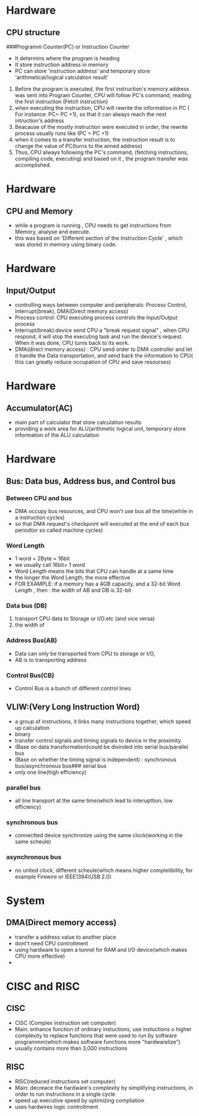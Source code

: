 # Hardware
## CPU structure
###Programm Counter(PC)  or Instruction Counter
- It determins where the program is heading
- It store instruction address in memory 
- PC can store 'instruction address' and temporary store 'arithmetical/logical calculation result'
1. Before the program is executed, the first instruction's memory address was sent into Program Counter,
CPU will follow PC's command, reading the first instruction (Fetch instruction) 
2. when executing the instruction, CPU will rewrite the information in PC ( For instance: PC= PC +1), so that 
it can always reach the next intruction's address
3. Beacause of the mostly instruction were executed in order, the rewrite process usually runs like (PC = PC +1)
4. when it comes to a transfer instruction, the instruction result is to change the value of PC(turns to the aimed address)
5. Thus, CPU always following the PC's command, (fetching instructions, compiling code, executing) and based on it , the program
transfer was accomplished.

# Hardware
## CPU and Memory
- while a program is running , CPU needs to get instructions from Memory, analyse and execute. 
- this was based on 'Different section of the Instruction Cycle' , which was stored in memory using binary code.

# Hardware
## Input/Output
- controlling ways between computer and peripherals: Process Control, Interrupt(break), DMA(Direct memory access)
- Process control: CPU executing process controls the Input/Output process
- Interrupt(break):device send CPU a "break request signal" , when CPU respond, it will stop the executing task and 
run the device's request. When it was done, CPU turns back to its work.
- DMA(direct memory access) : CPU send order to DMA controller and let it handle the Data transportation, and
send back the information to CPU( this can greatly reduce occupation of CPU and save resourses)

 
# Hardware
## Accumulator(AC)
- main part of calculator that store calculation results
- providing a work area for ALU(arithmetic logical unit, temporary store information of the ALU calculation


# Hardware
## Bus: Data bus, Address bus, and Control bus
### Between CPU and bus
- DMA occupy bus resources, and CPU won't use bus all the time(while in a instruction cycles)
- so that DMA request's checkpoint will executed at the end of each bus period(or so called machine cycles)

### Word Length
- 1 word = 2Byte = 16bit
- we usually call 16bit= 1 word
- Word Length means the bits that CPU can handle at a same time
- the longer the Word Length, the more effective
- FOR EXAMPLE: if a memory has a 4GB capacity, and a 32-bit Word Length , then :
the width of AB and DB is 32-bit

### Data bus (DB)
1. transport CPU data to Storage or I/O.etc  (and vice versa)
2. the width of
### Address Bus(AB)
- Data can only be transported from CPU to storage or I/O,
- AB is to transporting address
### Control Bus(CB)
- Control Bus is a bunch of different control lines
## VLIW:(Very Long Instruction Word) 
- a group of instructions, it links many instructions together, which speed up calculation
- binary
- transfer control signals and timing signals to device in the proximity
- (Base on data transformation)could be divinded into serial bus/parallel bus
- (Base on whether the timing signal is independent) : synchronous bus/asynchronous bus### serial bus
- only one line(high efficiency)
### parallel bus
- all line transport at the same time(which lead to interupttion, low efficiency)
### synchronous bus
- connectted device synchronize using the same clock(working in the same scheule)
### asynchronous bus
- no united clock, different scheule(which means higher completibility, for example Firewire or IEEE1394\USB 2.0)

# System
## DMA(Direct memory access)
- transfer a address value to another place
- dont't need CPU controllment
- using hardware to open a tunnel for RAM and I/O device(which makes CPU more effective)
- 

# CISC and RISC
## CISC
- CISC (Complex instruction set computer)
- Main: enhance function of ordinary instuctions, use instuctions o higher complexity to replace functions that were used to run by software programmm(which makes software functions more "hardwarelize")
- usually contains more than 3,000 instructions
## RISC
- RISC(reduced instructions set computer)
- Main: decreace the hardware's complexity by simplifying instructions, in order to run instructions in a single cycle
- speed up executive speed by optimizing compliation
- uses hardwires logic controllment
